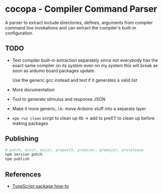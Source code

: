 # cocopa - Compiler Command Parser
A parser to extract include directories, defines, arguments from compiler command line invokations and can extract the compiler's built-in configuration.

## TODO
* Test compiler built-in extraction separately since not everybody has the exact same compiler on its system even on my system this will break as soon as arduino board packages update.  
  
  Use the generic gcc instead and test if it generates a valid list
* More documentation
* Tool to generate stimulus and response JSON
* Make it more generic, i.e. move Arduino stuff into a separate layer
* `npm run clean` script to clean up lib -> add to preXY to clean up before making packages

## Publishing
```bash
# patch, minor, major, prepatch, preminor, premajor, prerelease
npm version patch 
npm publish
```

## References
* [TypeScript package how-to](https://itnext.io/step-by-step-building-and-publishing-an-npm-typescript-package-44fe7164964c)
